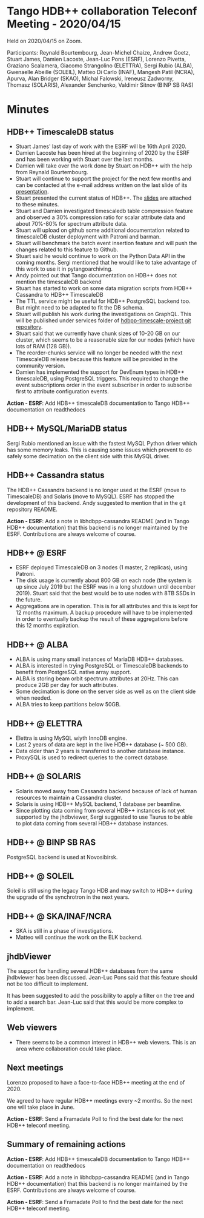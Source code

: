 # Tango HDB++ collaboration Teleconf Meeting - 2020/04/15

Held on 2020/04/15 on Zoom.

Participants: Reynald Bourtembourg, Jean-Michel Chaize, Andrew Goetz, Stuart James, Damien Lacoste, Jean-Luc Pons (ESRF),
              Lorenzo Pivetta, Graziano Scalamera, Giacomo Strangolino (ELETTRA), Sergi Rubio (ALBA), Gwenaelle Abeille (SOLEIL), 
              Matteo Di Carlo (INAF), Mangesh Patil (NCRA), Apurva, Alan Bridger (SKAO), 
              Michal Falowski, Ireneusz Zadworny, Thomasz (SOLARIS), Alexander Senchenko, Valdimir Sitnov (BINP SB RAS)
              
# Minutes

## HDB++ TimescaleDB status

- Stuart James' last day of work with the ESRF will be 16th April 2020.
- Damien Lacoste has been hired at the beginning of 2020 by the ESRF and has been working with Stuart over the last months.
- Damien will take over the work done by Stuart on HDB++ with the help from Reynald Bourtembourg.
- Stuart will continue to support the project for the next few months and can be contacted at the e-mail address written on the last slide of its [presentation](overview.pdf).
- Stuart presented the current status of HDB++. The [slides](overview.pdf) are attached to these minutes.
- Stuart and Damien investigated timescaledb table compression feature and observed a 30% compression ratio for scalar attribute data and about 70%-80% for spectrum attribute data.
- Stuart will upload on github some additional documentation related to timescaleDB cluster deployment with Patroni and barman.
- Stuart will benchmark the batch event insertion feature and will push the changes related to this feature to Github.
- Stuart said he would continue to work on the Python Data API in the coming months. Sergi mentioned that he would like to take advantage of this work to use it in pytangoarchiving.
- Andy pointed out that Tango documentation on HDB++ does not mention the timescaleDB backend
- Stuart has started to work on some data migration scripts from HDB++ Cassandra to HDB++ TimescaleDB
- The TTL service might be useful for HDB++ PostgreSQL backend too. But might need to be adapted to fit the DB schema.
- Stuart will publish his work during the investigations on GraphQL. This will be published under services folder of [hdbpp-timescale-project git repository](https://github.com/tango-controls-hdbpp/hdbpp-timescale-project).
- Stuart said that we currently have chunk sizes of 10-20 GB on our cluster, which seems to be a reasonable size for our nodes (which have lots of RAM (128 GB)).
- The reorder-chunks service will no longer be needed with the next TimescaleDB release because this feature will be provided in the community version.
- Damien has implemented the support for DevEnum types in HDB++ timescaleDB, using PostgreSQL triggers. 
This required to change the event subscriptions order in the event subscriber in order to subscribe first to attribute configuration events.

**Action - ESRF**: Add HDB++ timescaleDB documentation to Tango HDB++ documentation on readthedocs


## HDB++ MySQL/MariaDB status

Sergi Rubio mentioned an issue with the fastest MySQL Python driver which has some memory leaks.
This is causing some issues which prevent to do safely some decimation on the client side with this MySQL driver.

## HDB++ Cassandra status

The HDB++ Cassandra backend is no longer used at the ESRF (move to TimescaleDB) and Solaris (move to MySQL).
ESRF has stopped the development of this backend.
Andy suggested to mention that in the git repository README.

**Action - ESRF**: Add a note in libhdbpp-cassandra README (and in Tango HDB++ documentation) that this backend is no longer maintained by the ESRF.
Contributions are always welcome of course.

## HDB++ @ ESRF

- ESRF deployed TimescaleDB on 3 nodes (1 master, 2 replicas), using Patroni.
- The disk usage is currently about 800 GB on each node (the system is up since July 2019 but the ESRF was in a long shutdown until december 2019).
Stuart said that the best would be to use nodes with 8TB SSDs in the future.
- Aggregations are in operation. This is for all attributes and this is kept for 12 months maximum.
A backup procedure will have to be implemented in order to eventually backup the result of these aggregations before this 12 months expiration.

## HDB++ @ ALBA

- ALBA is using many small instances of MariaDB HDB++ databases.
- ALBA is interested in trying PostgreSQL or TimescaleDB backends to benefit from PostgreSQL native array support.
- ALBA is storing beam orbit spectrum attributes at 20Hz. This can produce 2GB per day for such attributes.
- Some decimation is done on the server side as well as on the client side when needed.
- ALBA tries to keep partitions below 50GB.

## HDB++ @ ELETTRA

- Elettra is using MySQL wiyth InnoDB engine.
- Last 2 years of data are kept in the live HDB++ database (~ 500 GB).
- Data older than 2 years is transferred to another database instance.
- ProxySQL is used to redirect queries to the correct database.

## HDB++ @ SOLARIS

- Solaris moved away from Cassandra backend because of lack of human resources to maintain a Cassandra cluster.
- Solaris is using HDB++ MySQL backend, 1 database per beamline.
- Since plotting data coming from several HDB++ instances is not yet supported by the jhdbviewer, Sergi suggested to use Taurus to be able to plot data coming from several HDB++ database instances.

## HDB++ @ BINP SB RAS

PostgreSQL backend is used at Novosibirsk.

## HDB++ @ SOLEIL

Soleil is still using the legacy Tango HDB and may switch to HDB++ during the upgrade of the synchrotron in the next years.

## HDB++ @ SKA/INAF/NCRA

- SKA is still in a phase of investigations.
- Matteo will continue the work on the ELK backend.

## jhdbViewer

The support for handling several HDB++ databases from the same jhdbviewer has been discussed.
Jean-Luc Pons said that this feature should not be too difficult to implement.

It has been suggested to add the possibility to apply a filter on the tree and to add a search bar.
Jean-Luc said that this would be more complex to implement.

## Web viewers

- There seems to be a common interest in HDB++ web viewers. This is an area where collaboration could take place.

## Next meetings

Lorenzo proposed to have a face-to-face HDB++ meeting at the end of 2020.

We agreed to have regular HDB++ meetings every ~2 months. So the next one will take place in June.

**Action - ESRF**: Send a Framadate Poll to find the best date for the next HDB++ teleconf meeting.

## Summary of remaining actions

**Action - ESRF**: Add HDB++ timescaleDB documentation to Tango HDB++ documentation on readthedocs

**Action - ESRF**: Add a note in libhdbpp-cassandra README (and in Tango HDB++ documentation) that this backend is no longer maintained by the ESRF.
Contributions are always welcome of course.

**Action - ESRF**: Send a Framadate Poll to find the best date for the next HDB++ teleconf meeting.
